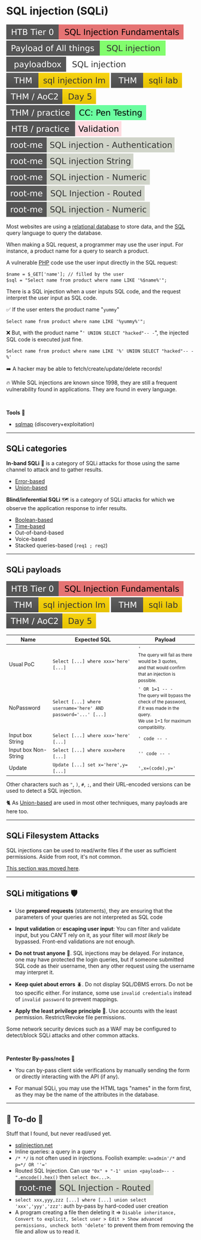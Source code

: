 # SQL injection (SQLi)

[![sqlinjectionfundamentals](../../../../_badges/htb/sqlinjectionfundamentals.svg)](https://academy.hackthebox.com/course/preview/sql-injection-fundamentals)
[![SQL Injection](../../../../_badges/poat/sql_injection.svg)](https://github.com/swisskyrepo/PayloadsAllTheThings/tree/master/SQL%20Injection)
[![sql-injection-payload-list](../../../../_badges/payloadbox/sql_injection.svg)](https://github.com/payloadbox/sql-injection-payload-list)
[![sqlinjectionlm](../../../../_badges/thm/sqlinjectionlm.svg)](https://tryhackme.com/room/sqlinjectionlm)
[![sqlilab](../../../../_badges/thm/sqlilab.svg)](https://tryhackme.com/room/sqlilab)
[![adventofcyber2](../../../../_badges/thm/adventofcyber2/day5.svg)](https://tryhackme.com/room/adventofcyber2)
[![ccpentesting](../../../../_badges/thm-p/ccpentesting.svg)](https://tryhackme.com/room/ccpentesting)
[![validation](../../../../_badges/htb-p/validation.svg)](https://app.hackthebox.com/machines/Validation)
[![sql_injection_authentication](../../../../_badges/rootme/web_server/sql_injection_authentication.svg)](https://www.root-me.org/en/Challenges/Web-Server/SQL-injection-authentication)
[![sql_injection_string](../../../../_badges/rootme/web_server/sql_injection_string.svg)](https://www.root-me.org/en/Challenges/Web-Server/SQL-injection-String)
[![sql_injection_numeric](../../../../_badges/rootme/web_server/sql_injection_numeric.svg)](https://www.root-me.org/en/Challenges/Web-Server/SQL-injection-Numeric)
[![sql_injection_routed](../../../../_badges/rootme/web_server/sql_injection_routed.svg)](https://www.root-me.org/en/Challenges/Web-Server/SQL-Injection-Routed)
[![sql_injection_error](../../../../_badges/rootme/web_server/sql_injection_error.svg)](https://www.root-me.org/en/Challenges/Web-Server/SQL-injection-Error)

<div class="row row-cols-lg-2"><div>

Most websites are using a [relational database](/programming-languages/databases/relational/_knowledge/index.md) to store data, and the [SQL](/programming-languages/databases/relational/sql/index.md) query language to query the database.

When making a SQL request, a programmer may use the user input. For instance, a product name for a query to search a product.

A vulnerable [PHP](/programming-languages/web/php/_general/index.md) code use the user input directly in the SQL request:

```php!
$name = $_GET['name']; // filled by the user
$sql = "Select name from product where name LIKE '%$name%'";
```

There is a SQL injection when a user inputs SQL code, and the request interpret the user input as SQL code.

✅ If the user enters the product name "`yummy`"


```sql!
Select name from product where name LIKE '%yummy%'";
```
</div><div>

❌ But, with the product name "`' UNION SELECT "hacked"-- -`", the injected SQL code is executed just fine.

```sql!
Select name from product where name LIKE '%' UNION SELECT "hacked"-- -%'
```

➡️ A hacker may be able to fetch/create/update/delete records!

🔥 While SQL injections are known since 1998, they are still a frequent vulnerability found in applications. They are found in every language.

<br>

**Tools** 🤖

* [sqlmap](/cybersecurity/red-team/s3.exploitation/tools/sqlmap.md) (discovery+exploitation)
</div></div>

<hr class="sep-both">

## SQLi categories

<div class="row row-cols-lg-2"><div>

**In-band SQLi** 🎸 is a category of SQLi attacks for those using the same channel to attack and to gather results.

* [Error-based](files/error_sqli.md)
* [Union-based](files/union_sqli.md)

</div><div>

**Blind/inferential SQLi** 🗺️ is a category of SQLi attacks for which we observe the application response to infer results.

* [Boolean-based](files/boolean_sqli.md)
* [Time-based](files/time_sqli.md)
* Out-of-band-based
* Voice-based
* Stacked queries-based (`req1 ; req2`)
</div></div>

<hr class="sep-both">

## SQLi payloads

[![sqlinjectionfundamentals](../../../../_badges/htb/sqlinjectionfundamentals.svg)](https://academy.hackthebox.com/course/preview/sql-injection-fundamentals)
[![sqlinjectionlm](../../../../_badges/thm/sqlinjectionlm.svg)](https://tryhackme.com/room/sqlinjectionlm)
[![sqlilab](../../../../_badges/thm/sqlilab.svg)](https://tryhackme.com/room/sqlilab)
[![adventofcyber2](../../../../_badges/thm/adventofcyber2/day5.svg)](https://tryhackme.com/room/adventofcyber2)

<table class="table table-bordered border-dark table-dark bg-transparent mt-3">
<thead>
<tr><th>Name</th><th>Expected SQL</th><th>Payload</th></tr>
</thead>
<tbody>

<tr><td>Usual PoC</td><td><code>Select [...] where xxx='here' [...]</code></td><td><code>'</code><br><small>The query will fail as there would be 3 quotes,<br> and that would confirm that an injection is possible.</small></td></tr>

<tr><td>NoPassword</td><td><code>Select [...] where username='here' AND password='...' [...]</code></td><td><code>' OR 1=1 -- -</code><br><small>The query will bypass the check of the password,<br>if it was made in the query.<br>We use 1=1 for maximum compatibility.</small></td></tr>

<tr><td>Input box String</td><td><code>Select [...] where xxx='here' [...]</code></td><td><code>' code -- -</code></td></tr>

<tr><td>Input box Non-String</td><td><code>Select [...] where xxx=here [...]</code></td><td><code>'' code -- -</code></td></tr>

<tr><td>Update</td><td><code>Update [...] set x='here',y=[...]</code></td><td><code>',x=(code),y='</code></td></tr>
</tbody></table>

Other characters such as `"`, `)`, `#`, `;`, and their URL-encoded versions can be used to detect a SQL injection.

🐈 As [Union-based](files/union_sqli.md) are used in most other techniques, many payloads are here too.

<hr class="sep-both">

## SQLi Filesystem Attacks

<div class="row row-cols-lg-2"><div>

SQL injections can be used to read/write files if the user as sufficient permissions. Aside from root, it's not common.

[This section was moved here](/cybersecurity/red-team/s3.exploitation/vulns/others/database/filesystem.md).
</div><div>
</div></div>

<hr class="sep-both">

## SQLi mitigations 🛡️

<div class="row row-cols-md-2 mt-3"><div>

* Use **prepared requests** (statements), they are ensuring that the parameters of your queries are not interpreted as SQL code

* **Input validation** or **escaping user input**: You can filter and validate input, but you CAN'T rely on it, as your filter will _most likely_ be bypassed. Front-end validations are not enough.

* **Do not trust anyone** 📌. SQL injections may be delayed. For instance, one may have protected the login queries, but if someone submitted SQL code as their username, then any other request using the username may interpret it.

* **Keep quiet about errors** 🪲. Do not display SQL/DBMS errors. Do not be too specific either. For instance, some use `invalid credentials` instead of `invalid password` to prevent mappings.
</div><div>

* **Apply the least privilege principle** 🔫. Use accounts with the least permission. Restrict/Revoke file permissions.

Some network security devices such as a WAF may be configured to detect/block SQLi attacks and other common attacks.

<br>

**Pentester By-pass/notes** 🔏

* You can by-pass client side verifications by manually sending the form or directly interacting with the API (if any).

* For manual SQLi, you may use the HTML tags "names" in the form first, as they may be the name of the attributes in the database.
</div></div>

<hr class="sep-both">

## 👻 To-do 👻

Stuff that I found, but never read/used yet.

<div class="row row-cols-lg-2"><div>

* [sqlinjection.net](https://www.sqlinjection.net/)
* Inline queries: a query in a query
* `/* */` is not often used in injections. Foolish example: `u=admin'/*` and `p=*/ OR ''='`
* Routed SQL Injection. Can use `"0x" + "-1' union <payload>-- -".encode().hex()` then `select 0x<...>`. [![sql_injection_routed](../../../../_badges/rootme/web_server/sql_injection_routed.svg)](https://www.root-me.org/en/Challenges/Web-Server/SQL-Injection-Routed)
* `select xxx,yyy,zzz [...] where [...] union select 'xxx','yyy','zzz'`: auth by-pass by hard-coded user creation
* A program creating a file then deleting it => `Disable inheritance, Convert to explicit, Select user > Edit > Show advanced permissions, uncheck both 'delete'` to prevent them from removing the file and allow us to read it.
</div><div>
</div></div>